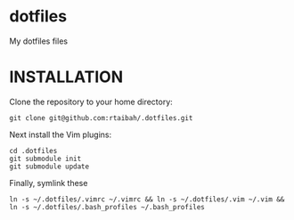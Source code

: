 dotfiles
=========

My dotfiles files

# INSTALLATION 

Clone the repository to your home directory:

    git clone git@github.com:rtaibah/.dotfiles.git

Next install the Vim plugins:

    cd .dotfiles 
    git submodule init
    git submodule update

Finally, symlink these

    ln -s ~/.dotfiles/.vimrc ~/.vimrc && ln -s ~/.dotfiles/.vim ~/.vim && ln -s ~/.dotfiles/.bash_profiles ~/.bash_profiles



